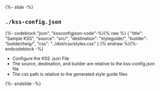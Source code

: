 {%- slide -%}
<h2 data-id="kssconfigjson-title"><code>./kss-config.json</code></h2>

{%- codeblock "json", "kssconfigjson-code"-%}{% raw %}
{
  "title": "Sample KSS",
  "source": "src/",
  "destination": "styleguide/",
  "builder": "builder/twig/",
  "css": "../dist/css/styles.css"
}
{% endraw %}{%- endcodeblock -%}

<aside class="notes">
  <ul>
    <li>Configure the KSS .json File</li>
    <li>The source, destination, and builder are relative to the kss-config.json file</li>
    <li>The css path is relative to the generated style guide files</li>
  </ul>
</aside>
{%- endslide -%}
